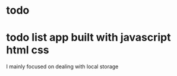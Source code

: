 # todo
# todo list app built with javascript html css

I mainly focused on dealing with local storage
